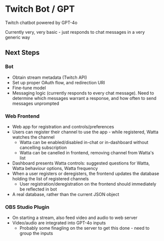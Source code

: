 # Twitch Bot / GPT

Twitch chatbot powered by GPT-4o

Currently very, very basic - just responds to chat messages in a very generic way

## Next Steps

### Bot

-   Obtain stream metadata (Twitch API)
-   Set up proper OAuth flow, and redirection URI
-   Fine-tune model
-   Messaging logic (currently responds to every chat message). Need to determine which messages warrant a response, and how often to send messages unprompted

### Web Frontend

-   Web app for registration and controls/preferences
-   Users can register their channel to use the app - while registered,
    Watta watches the channel
    -   Watta can be enabled/disabled in-chat or in-dashboard without cancelling subscription
    -   Watta can be canelled in frontend, removing channel from Watta's list
-   Dashboard presents Watta controls: suggested questions for Watta, Watta behaviour options, Watta frequency
-   When a user registers or deregisters, the frontend updates the database holding the list of registered channels
    -   User registration/deregistration on the frontend should immediately be reflected in bot
-   A real database, rather than the current JSON object

### OBS Studio Plugin

-   On starting a stream, also feed video and audio to web server
-   Video/audio are integrated into GPT-4o inputs
    -   Probably some finagling on the server to get this done - need to group the inputs
